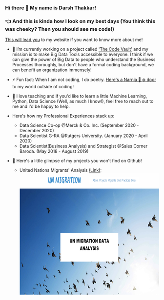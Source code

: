 ### Hi there 👋 My name is Darsh Thakkar!

### :point_left: And this is kinda how I look on my best days (You think this was cheeky? Then you should see me code!)

[This will lead you](https://www.darshth.com) to my website if you want to know more about me!

- 🔭 I’m currently working on a project called ['The Code Vault'](https://www.darshth.com/the-code-vault) and my mission is to make Big Data Tools accessible to everyone. I think if we can give the power of Big Data to people who understand the Business Processes thoroughly, but don't have a formal coding background, we can benefit an organization immensely!

- ⚡ Fun fact: When I am not coding, I do poetry. [Here's a Narnia :door: :snowflake: door](https://www.darshth.com/interests) to my world outside of coding! 

- 👯 I love teaching and if you'd like to learn a little Machine Learning, Python, Data Science (Well, as much I know!), feel free to reach out to me and I'd be happy to help.
- Here's how my Professional Experiences stack up:
  - Data Science Co-op @Merck & Co. Inc. (September 2020 - December 2020)
  - Data Scientist G-RA @Rutgers University. (January 2020 - April 2020)
  - Data Scientist(Business Analysis) and Strategist @Sales Corner Baroda. (May 2018 - August 2019)

- :mega: Here's a little glimpse of my projects you won't find on Github!
  - United Nations Migrants' Analysis [(Link)](http://cimicapp.rutgers.edu/darsh/UN/):
    <img src="https://github.com/darshth/darshth/blob/main/Screen%20Shot%202020-08-30%20at%2011.53.16%20AM.png" width="800" height="400" /> 

<!--
**darshth/darshth** is a ✨ _special_ ✨ repository because its `README.md` (this file) appears on your GitHub profile.

Here are some ideas to get you started:

- 🔭 I’m currently working on ...
- 🌱 I’m currently learning ...
- 👯 I’m looking to collaborate on ...
- 🤔 I’m looking for help with ...
- 💬 Ask me about ...
- 📫 How to reach me: ...
- 😄 Pronouns: ...
- ⚡ Fun fact: ...
-->
